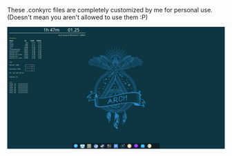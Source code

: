 These .conkyrc files are completely customized by me for personal use. (Doesn't mean you aren't allowed to use them :P)

![GitHub Logo](/images/Custom.png)
